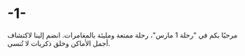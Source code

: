 # -1-
مرحبًا بكم في "رحلة 1 مارس"، رحلة ممتعة ومليئة بالمغامرات. انضم إلينا لاكتشاف أجمل الأماكن وخلق ذكريات لا تُنسى.
